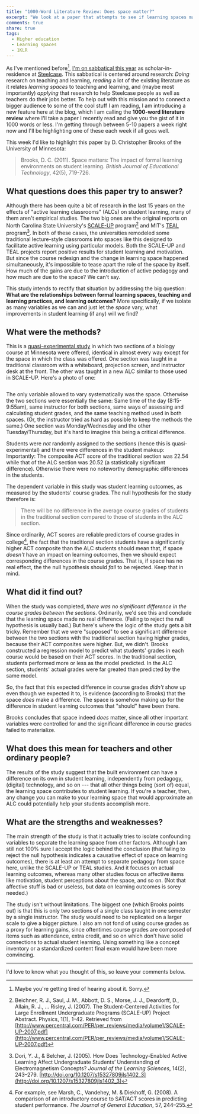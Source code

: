 ```yaml
---
title: "1000-Word Literature Review: Does space matter?"
excerpt: "We look at a paper that attempts to see if learning spaces make a difference in student learning outcomes independently of pedagogy and other technology."
comments: true
share: true
tags:
  - Higher education
  - Learning spaces
  - 1KLR
---
```


As I've mentioned before[^1], [I'm on sabbatical this year](http://rtalbert.org/sabbatical) as scholar-in-residence at [Steelcase](http://steelcase.com). This sabbatical is centered around research: _Doing_ research on teaching and learning, _reading_ a lot of the existing literature as it relates _learning spaces_ to teaching and learning, and (maybe most importantly) _applying_ that research to help Steelcase people as well as teachers do their jobs better. To help out with this mission and to connect a bigger audience to some of the cool stuff I am reading, I am introducing a new feature here at the blog, which I am calling the __1000-word literature review__ where I'll take a paper I recently read and give you the gist of it in 1000 words or less. I'm getting through between 5-10 papers a week right now and I'll be highlighting one of these each week if all goes well. 

This week I'd like to highlight this paper by D. Christopher Brooks of the University of Minnesota: 

>Brooks, D. C. (2011). Space matters: The impact of formal learning environments on student learning. _British Journal of Educational Technology_, 42(5), 719-726.

## What questions does this paper try to answer?

Although there has been quite a bit of research in the last 15 years on the effects of "active learning classrooms" (ALCs) on student learning, many of them aren't empirical studies. The two big ones are the original reports on North Carolina State University's [SCALE-UP](http://scaleup.ncsu.edu/) program[^2] and MIT's [TEAL](http://web.mit.edu/edtech/casestudies/teal.html) program[^3]. In both of these cases, the universities remodeled some traditional lecture-style classrooms into spaces like this designed to facilitate active learning using particular models. Both the SCALE-UP and TEAL projects report positive results for student learning and motivation. But since the course redesign and the change in learning space happened simultaneously, it's impossible to tease apart the role of the space by itself. How much of the gains are due to the introduction of active pedagogy and how much are due to the space? We can't say. 

This study intends to rectify that situation by addressing the big question: __What are the relationships between formal learning spaces, teaching and learning practices, and learning outcomes?__ More specifically, if we isolate as many variables as we can and just let the _space_ vary, what improvements in student learning (if any) will we find?  

## What were the methods? 

This is a [quasi-experimental study](https://en.wikipedia.org/wiki/Quasi-experiment) in which two sections of a biology course at Minnesota were offered, identical in almost every way except for the space in which the class was offered. One section was taught in a traditional classroom with a whiteboard, projection screen, and instructor desk at the front. The other was taught in a new ALC similar to those used in SCALE-UP. Here's a photo of one: 

<img src="{{ site.url }}{{ site.baseurl }}/assets/images/2017-11-03/typical-classroom.jpg" alt="" class="full"> 

The only variable allowed to vary systematically was the space. Otherwise the two sections were essentially the same: Same time of the day (8:15-9:55am), same instructor for both sections, same ways of assessing and calculating student grades, and the same teaching method used in both spaces. (Or, the instructor tried as hard as possible to keep the methods the same.) One section was Monday/Wednesday and the other Tuesday/Thursday, but it's hard to imagine this being a critical difference. 

Students were _not_ randomly assigned to the sections (hence this is quasi-experimental) and there were differences in the student makeup: Importantly: The composite ACT score of the traditional section was 22.54 while that of the ALC section was 20.52 (a statistically significant difference). Otherwise there were no noteworthy demographic differences in the students. 

The dependent variable in this study was student learning outcomes, as measured by the students' course grades. The null hypothesis for the study therefore is: 

>There will be no difference in the average course grades of students in the traditional section compared to those of students in the ALC section. 

Since ordinarily, ACT scores are reliable predictors of course grades in college[^4], the fact that the traditional section students have a significantly higher ACT composite than the ALC students should mean that, if space _doesn't_ have an impact on learning outcomes, then we should expect corresponding differences in the course grades. That is, if space has no real effect, the the null hypothesis should _fail_ to be rejected. Keep that in mind. 

## What did it find out? 

When the study was completed, _there was no significant difference in the course grades between the sections_. Ordinarily, we'd see this and conclude that the learning space made no real difference. (Failing to reject the null hypothesis is usually bad.) But here's where the logic of the study gets a bit tricky. Remember that we were "supposed" to see a significant difference between the two sections with the traditional section having higher grades, because their ACT composites were higher. But, we didn't. Brooks constructed a regression model to predict what students' grades in each course would be based on their ACT scores. In the traditional section, students performed more or less as the model predicted. In the ALC section, students' actual grades were far greated than predicted by the same model. 

So, the fact that this expected difference in course grades _didn't_ show up even though we expected it to, is evidence (according to Brooks) that the space _does_ make a difference. The space is somehow making up for the difference in student learning outcomes that "should" have been there. 

Brooks concludes that space indeed _does_ matter, since all other important variables were controlled for and the significant difference in course grades failed to materialize.  

## What does this mean for teachers and other ordinary people? 

The results of the study suggest that the built environment can have a difference on its own in student learning, independently from pedagogy, (digital) technology, and so on --- that all other things being (sort of) equal, the learning space contributes to student learning. If you're a teacher, then, any change you can make to your learning space that would approximate an ALC could potentially help your students accomplish more. 


## What are the strengths and weaknesses? 

The main strength of the study is that it actually tries to isolate confounding variables to separate the learning space from other factors. Although I am still not 100% sure I accept the logic behind the conclusion (that failing to reject the null hypothesis indicates a causative effect of space on learning outcomes), there is at least an attempt to separate pedagogy from space here, unlike the SCALE-UP or TEAL studies. And it focuses on actual learning outcomes, whereas many other studies focus on affective items like motivation, student perceptions about the space, and so on. (Not that affective stuff is bad or useless, but data on learning outcomes is sorey needed.)

The study isn't without limitations. The biggest one (which Brooks points out) is that this is only two sections of a single class taught in one semester by a single instructor. The study would need to be replicated on a larger scale to give a bigger picture. I also am not fond of using course grades as a proxy for learning gains, since oftentimes course grades are composed of items such as attendance, extra credit, and so on which don't have solid connections to actual student learning. Using something like a concept inventory or a standardized content final exam would have been more convincing. 

---

I'd love to know what you thought of this, so leave your comments below. 

[^1]: Maybe you're getting tired of hearing about it. Sorry. 
[^2]: Beichner, R. J., Saul, J. M., Abbott, D. S., Morse, J. J., Deardorff, D., Allain, R. J., … Risley, J. (2007). The Student-Centered Activities for Large Enrollment Undergraduate Programs (SCALE-UP) Project Abstract. Physics, 1(1), 1–42. Retrieved from [http://www.percentral.com/PER/per_reviews/media/volume1/SCALE-UP-2007.pdf](http://www.percentral.com/PER/per_reviews/media/volume1/SCALE-UP-2007.pdf) 
[^3]: Dori, Y. J., & Belcher, J. (2005). How Does Technology-Enabled Active Learning Affect Undergraduate Students’ Understanding of Electromagnetism Concepts? _Journal of the Learning Sciences_, 14(2), 243–279. [http://doi.org/10.1207/s15327809jls1402_3](http://doi.org/10.1207/s15327809jls1402_3) 
[^4]: For example, see Marsh, C., Vandehey, M. & Diekhoff, G. (2008). A comparison of an introductory course to SAT/ACT scores
in predicting student performance. _The Journal of General Education_, 57, 244–255.